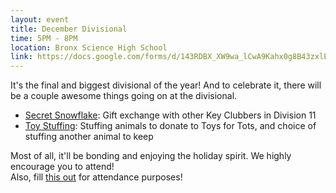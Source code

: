 ```yaml
---
layout: event
title: December Divisional
time: 5PM - 8PM
location: Bronx Science High School
link: https://docs.google.com/forms/d/143RDBX_XW9wa_lCwA9Kahx0g8B43zxlEV-NiRGwhkjI
---
```

It's the final and biggest divisional of the year! And to celebrate it, there will be a couple awesome things going on at the divisional.

- [Secret Snowflake](https://docs.google.com/forms/d/19reS4kI905HHSZZBbT5OdosRN_G00PyFBMUZ8VZ2Tv8/viewform): Gift exchange with other Key Clubbers in Division 11
- [Toy Stuffing](https://docs.google.com/forms/d/1kfX1p8NsxK2wgrfeKkA-BYMbjax-yTef6rgcNmvDDeg/viewform): Stuffing animals to donate to Toys for Tots, and choice of stuffing another animal to keep

Most of all, it'll be bonding and enjoying the holiday spirit. We highly encourage you to attend!  
Also, fill [this out](https://docs.google.com/forms/d/1sDDTlj8cyCqpQ9xXhF4yhT0vG2BhvwLI5mJWEy8xfvs/viewform) for attendance purposes!

